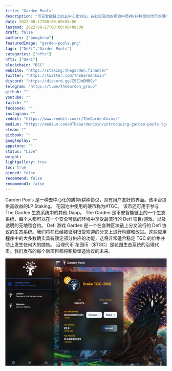 ```yaml
---
title: "Garden Pools"
description: "币安智能链上的去中心化协议。在社区驱动的项目中质押/耕种您的代币以赚取可观的每日收益。"
date: 2022-08-17T00:00:00+08:00
lastmod: 2022-08-17T00:00:00+08:00
draft: false
authors: ["boogArno"]
featuredImage: "garden-pools.png"
tags: ["DeFi","Garden Pools"]
categories: ["nfts"]
nfts: ["DeFi"]
blockchain: "BSC"
website: "https://staking.thegarden.finance/"
twitter: "https://twitter.com/TheGardenCoin"
discord: "https://discord.gg/Z5ZJmDMREv"
telegram: "https://t.me/TheGarden_group"
github: ""
youtube: ""
twitch: ""
facebook: ""
instagram: ""
reddit: "https://www.reddit.com/r/TheGardenCoins/"
medium: "https://medium.com/@TheGardenCoin/introducing-garden-pools-tgc-staking-pool-on-the-garden-project-7eb90ffedcbb"
steam: ""
gitbook: ""
googleplay: ""
appstore: ""
status: "Live"
weight: 
lightgallery: true
toc: true
pinned: false
recommend: false
recommend1: false
---
```

Garden Pools 是一种去中心化的质押/耕种协议，具有用户友好的界面。该平台提供高收益的LP Staking。
花园池中使用的硬币称为#TGC。
该币还可用于参与 The Garden 生态系统中的其他 Dapp。
The Garden 是币安智能链上的一个生态系统，每个人都可以在一个安全可信的环境中享受最流行的 Defi 项目/游戏，以及透明的无地毯合约。
Defi 游戏
Garden 是一个在各种区块链上分叉流行的 Defi 协议的生态系统。我们将在已经被证明很受欢迎的分叉上进行构建和改进。这些应用程序中的大多数确实具有锁定部分供应的功能，这将非常适合稳定 TGC 的价格并防止发生任何大的抛售。
治理代币
花园币（$TGC）是花园生态系统的治理代币。我们发布的每个新项目都将积极塑造协议的未来。

![gardenpools-dapp-defi-bsc-image1_1456bd2c23d33c9afd7ed48dc7c44741](gardenpools-dapp-defi-bsc-image1_1456bd2c23d33c9afd7ed48dc7c44741.png)
